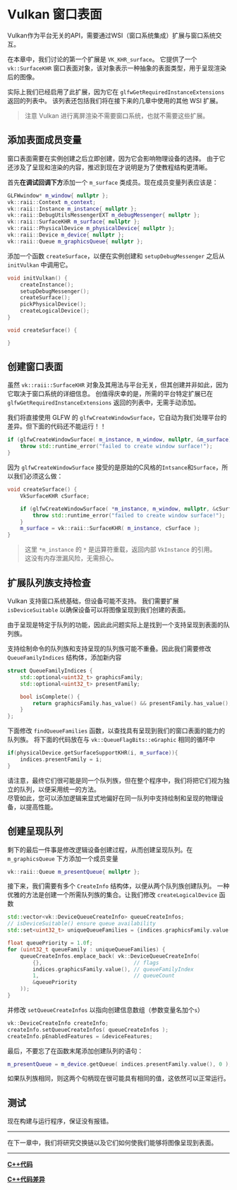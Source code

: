 # Vulkan 窗口表面

Vulkan作为平台无关的API，需要通过WSI（窗口系统集成）扩展与窗口系统交互。


在本章中，我们讨论的第一个扩展是 `VK_KHR_surface`。
它提供了一个 `vk::SurfaceKHR` 窗口表面对象，该对象表示一种抽象的表面类型，用于呈现渲染后的图像。

实际上我们已经启用了此扩展，因为它在 `glfwGetRequiredInstanceExtensions` 返回的列表中。
该列表还包括我们将在接下来的几章中使用的其他 WSI 扩展。

> 注意 Vulkan 进行离屏渲染不需要窗口系统，也就不需要这些扩展。

## 添加表面成员变量

窗口表面需要在实例创建之后立即创建，因为它会影响物理设备的选择。
由于它还涉及了呈现和渲染的内容，推迟到现在才说明是为了使教程结构更清晰。

首先**在调试回调下方**添加一个 `m_surface` 类成员。现在成员变量列表应该是：

```cpp
GLFWwindow* m_window{ nullptr };
vk::raii::Context m_context;
vk::raii::Instance m_instance{ nullptr };
vk::raii::DebugUtilsMessengerEXT m_debugMessenger{ nullptr };
vk::raii::SurfaceKHR m_surface{ nullptr };
vk::raii::PhysicalDevice m_physicalDevice{ nullptr };
vk::raii::Device m_device{ nullptr };
vk::raii::Queue m_graphicsQueue{ nullptr };
```

添加一个函数 `createSurface`，以便在实例创建和 `setupDebugMessenger` 之后从 `initVulkan` 中调用它。

```cpp
void initVulkan() {
    createInstance();
    setupDebugMessenger();
    createSurface();
    pickPhysicalDevice();
    createLogicalDevice();
}

void createSurface() {

}
```

## 创建窗口表面

虽然 `vk::raii::SurfaceKHR` 对象及其用法与平台无关，但其创建并非如此，因为它取决于窗口系统的详细信息。
创值得庆幸的是，所需的平台特定扩展已在 `glfwGetRequiredInstanceExtensions` 返回的列表中，无需手动添加。

我们将直接使用 GLFW 的 `glfwCreateWindowSurface`，它自动为我们处理平台的差异。但下面的代码还不能运行！！

```cpp
if (glfwCreateWindowSurface( m_instance, m_window, nullptr, &m_surface) != VK_SUCCESS) {
    throw std::runtime_error("failed to create window surface!");
}
```

因为 `glfwCreateWindowSurface` 接受的是原始的C风格的`Intsance`和`Surface`，所以我们必须这么做：

```cpp
void createSurface() {
    VkSurfaceKHR cSurface;

    if (glfwCreateWindowSurface( *m_instance, m_window, nullptr, &cSurface ) != VK_SUCCESS) {
        throw std::runtime_error("failed to create window surface!");
    }
    m_surface = vk::raii::SurfaceKHR( m_instance, cSurface );
}
```

> 这里 `*m_instance` 的 `*` 是运算符重载，返回内部 `VkInstance` 的引用。  
> 这没有内存泄漏风险，无需担心。

## 扩展队列族支持检查

Vulkan 支持窗口系统基础，但设备可能不支持。 我们需要扩展 `isDeviceSuitable` 以确保设备可以将图像呈现到我们创建的表面。

由于呈现是特定于队列的功能，因此此问题实际上是找到一个支持呈现到表面的队列族。

支持绘制命令的队列族和支持呈现的队列族可能不重叠。因此我们需要修改 `QueueFamilyIndices` 结构体，添加新内容

```cpp
struct QueueFamilyIndices {
    std::optional<uint32_t> graphicsFamily;
    std::optional<uint32_t> presentFamily;

    bool isComplete() {
        return graphicsFamily.has_value() && presentFamily.has_value();
    }
};
```

下面修改 `findQueueFamilies` 函数，以查找具有呈现到我们的窗口表面的能力的队列族。
将下面的代码放在与 `vk::QueueFlagBits::eGraphic` 相同的循环中

```cpp
if(physicalDevice.getSurfaceSupportKHR(i, m_surface)){
    indices.presentFamily = i;
}
```

请注意，最终它们很可能是同一个队列族，但在整个程序中，我们将把它们视为独立的队列，以便采用统一的方法。  
尽管如此，您可以添加逻辑来显式地偏好在同一队列中支持绘制和呈现的物理设备，以提高性能。

## 创建呈现队列

剩下的最后一件事是修改逻辑设备创建过程，从而创建呈现队列。在 `m_graphicsQueue` 下方添加一个成员变量

```cpp
vk::raii::Queue m_presentQueue{ nullptr };
```

接下来，我们需要有多个 `CreateInfo` 结构体，以便从两个队列族创建队列。
一种优雅的方法是创建一个所需队列族的集合。让我们修改 `createLogicalDevice` 函数

```cpp
std::vector<vk::DeviceQueueCreateInfo> queueCreateInfos;
// isDeviceSuitable() ensure queue availability
std::set<uint32_t> uniqueQueueFamilies = {indices.graphicsFamily.value(), indices.presentFamily.value()};

float queuePriority = 1.0f;
for (uint32_t queueFamily : uniqueQueueFamilies) {
    queueCreateInfos.emplace_back( vk::DeviceQueueCreateInfo(
        {},                             // flags
        indices.graphicsFamily.value(), // queueFamilyIndex
        1,                              // queueCount
        &queuePriority    
    ));
}
```

并修改 `setQueueCreateInfos` 以指向创建信息数组（参数变量名加个`s`）

```cpp
vk::DeviceCreateInfo createInfo;
createInfo.setQueueCreateInfos( queueCreateInfos );
createInfo.pEnabledFeatures = &deviceFeatures;
```

最后，不要忘了在函数末尾添加创建队列的语句：

```cpp
m_presentQueue = m_device.getQueue( indices.presentFamily.value(), 0 );
```

如果队列族相同，则这两个句柄现在很可能具有相同的值，这依然可以正常运行。

## 测试

现在构建与运行程序，保证没有报错。

---

在下一章中，我们将研究交换链以及它们如何使我们能够将图像呈现到表面。

---

**[C++代码](../codes/0110_surface/main.cpp)**

**[C++代码差异](../codes/0110_surface/main.diff)**
